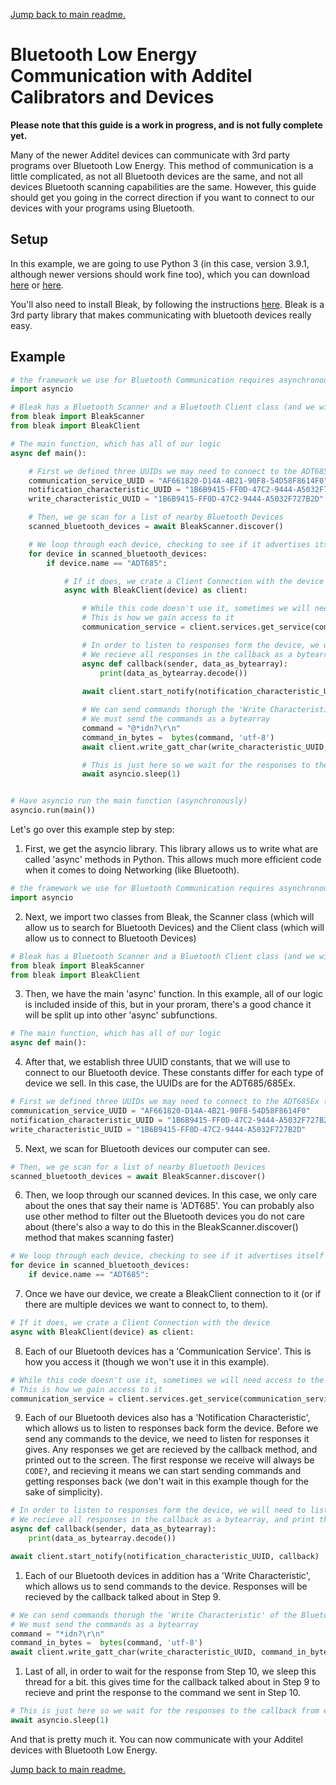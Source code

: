 [Jump back to main readme.](../readme.md)

# Bluetooth Low Energy Communication with Additel Calibrators and Devices

**Please note that this guide is a work in progress, and is not fully complete  yet.**

Many of the newer Additel devices can communicate with 3rd party programs over Bluetooth Low Energy.  This method of communication is a little complicated, as not all Bluetooth devices are the same, and not all devices Bluetooth scanning capabilities are the same.  However, this guide should get you going in the correct direction if you want to connect to our devices with your programs using Bluetooth.

## Setup

In this example, we are going to use Python 3 (in this case, version 3.9.1, although newer versions should work fine too), which you can download [here](https://www.python.org/downloads/) or [here](https://www.microsoft.com/en-us/p/python-39/9p7qfqmjrfp7).

You'll also need to install Bleak, by following the instructions [here](https://bleak.readthedocs.io/en/latest/installation.html).  Bleak is a 3rd party library that makes communicating with bluetooth devices really easy.

## Example

```python
# the framework we use for Bluetooth Communication requires asynchronous functions ,so we use asyncio for htis
import asyncio

# Bleak has a Bluetooth Scanner and a Bluetooth Client class (and we will need both)
from bleak import BleakScanner
from bleak import BleakClient

# The main function, which has all of our logic
async def main():

    # First we defined three UUIDs we may need to connect to the ADT685Ex (these may differ if you have a different instrument)
    communication_service_UUID = "AF661820-D14A-4B21-90F8-54D58F8614F0"
    notification_characteristic_UUID = "1B6B9415-FF0D-47C2-9444-A5032F727B2D"
    write_characteristic_UUID = "1B6B9415-FF0D-47C2-9444-A5032F727B2D"

    # Then, we ge scan for a list of nearby Bluetooth Devices
    scanned_bluetooth_devices = await BleakScanner.discover()

    # We loop through each device, checking to see if it advertises itself as an ADT685Ex
    for device in scanned_bluetooth_devices:
        if device.name == "ADT685":

            # If it does, we crate a Client Connection with the device
            async with BleakClient(device) as client:

                # While this code doesn't use it, sometimes we will need access to the 'Communication Service' of the Bluetooth device
                # This is how we gain access to it
                communication_service = client.services.get_service(communication_service_UUID)

                # In order to listen to responses form the device, we will need to listen on the 'Notification Characteristic' of the Bluetooth Device
                # We recieve all responses in the callback as a bytearray, and print them out
                async def callback(sender, data_as_bytearray):
                    print(data_as_bytearray.decode())
                
                await client.start_notify(notification_characteristic_UUID, callback)

                # We can send commands thorugh the 'Write Characteristic' of the Bluetooth Device
                # We must send the commands as a bytearray
                command = "@*idn?\r\n"
                command_in_bytes =  bytes(command, 'utf-8')
                await client.write_gatt_char(write_characteristic_UUID, command_in_bytes)

                # This is just here so we wait for the responses to the callback from earlier
                await asyncio.sleep(1)


# Have asyncio run the main function (asynchronously)
asyncio.run(main())
```

Let's go over this example step by step:

1) First, we get the asyncio library.  This library allows us to write what are called 'async' methods in Python.  This allows much more efficient code when it comes to doing Networking (like Bluetooth).

```python
# the framework we use for Bluetooth Communication requires asynchronous functions ,so we use asyncio for htis
import asyncio
```

2) Next, we import two classes from Bleak, the Scanner class (which will allow us to search for Bluetooth Devices) and the Client class (which will allow us to connect to Bluetooth Devices)
```python
# Bleak has a Bluetooth Scanner and a Bluetooth Client class (and we will need both)
from bleak import BleakScanner
from bleak import BleakClient
```

3) Then, we have the main 'async' function.  In this example, all of our logic is included inside of this, but in your proram, there's a good chance it will be split up into other 'async' subfunctions.

```python
# The main function, which has all of our logic
async def main():
```

4) After that, we establish three UUID constants, that we will use to connect to our Bluetooth device.  These constants differ for each type of device we sell.  In this case, the UUIDs are for the ADT685/685Ex.
```python
# First we defined three UUIDs we may need to connect to the ADT685Ex (these may differ if you have a different instrument)
communication_service_UUID = "AF661820-D14A-4B21-90F8-54D58F8614F0"
notification_characteristic_UUID = "1B6B9415-FF0D-47C2-9444-A5032F727B2D"
write_characteristic_UUID = "1B6B9415-FF0D-47C2-9444-A5032F727B2D"
```

5) Next, we scan for Bluetooth devices our computer can see.
```python
# Then, we ge scan for a list of nearby Bluetooth Devices
scanned_bluetooth_devices = await BleakScanner.discover()
```

6) Then, we loop through our scanned devices.  In this case, we only care about the ones that say their name is 'ADT685'.  You can probably also use other method to filter out the Bluetooth devices you do not care about (there's also a way to do this in the BleakScanner.discover() method that makes scanning faster)
```python
# We loop through each device, checking to see if it advertises itself as an ADT685Ex
for device in scanned_bluetooth_devices:
    if device.name == "ADT685":
```

7) Once we have our device, we create a BleakClient connection to it (or if there are multiple devices we want to connect to, to them).
```python
# If it does, we crate a Client Connection with the device
async with BleakClient(device) as client:
```

8) Each of our Bluetooth devices has a 'Communication Service'.  This is how you access it (though we won't use it in this example).
```python
# While this code doesn't use it, sometimes we will need access to the 'Communication Service' of the Bluetooth device
# This is how we gain access to it
communication_service = client.services.get_service(communication_service_UUID)
```

9) Each of our Bluetooth devices also has a 'Notification Characteristic', which allows us to listen to responses back form the device.  Before we send any commands to the device, we need to listen for responses it gives.  Any responses we get are recieved by the callback method, and printed out to the screen.  The first response we receive will always be `CODE?`, and recieving it means we can start sending commands and getting responses back (we don't wait in this example though for the sake of simplicity).
```python
# In order to listen to responses form the device, we will need to listen on the 'Notification Characteristic' of the Bluetooth Device
# We recieve all responses in the callback as a bytearray, and print them out
async def callback(sender, data_as_bytearray):
    print(data_as_bytearray.decode())

await client.start_notify(notification_characteristic_UUID, callback)
```

1)  Each of our Bluetooth devices in addition has a 'Write Characteristic', which allows us to send commands to the device.  Responses will be recieved by the callback talked about in Step 9.
```python
# We can send commands thorugh the 'Write Characteristic' of the Bluetooth Device
# We must send the commands as a bytearray
command = "*idn?\r\n"
command_in_bytes =  bytes(command, 'utf-8')
await client.write_gatt_char(write_characteristic_UUID, command_in_bytes)
```

1)  Last of all, in order to wait for the response from Step 10, we sleep this thread for a bit.  this gives time for the callback talked about in Step 9 to recieve and print the response to the command we sent in Step 10.
```python
# This is just here so we wait for the responses to the callback from earlier
await asyncio.sleep(1)
```

And that is pretty much it.  You can now communicate with your Additel devices with Bluetooth Low Energy.

[Jump back to main readme.](../readme.md)
